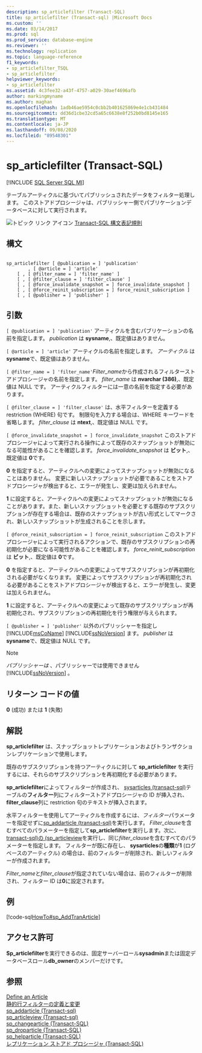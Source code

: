 ```yaml
---
description: sp_articlefilter (Transact-SQL)
title: sp_articlefilter (Transact-sql) |Microsoft Docs
ms.custom: ''
ms.date: 03/14/2017
ms.prod: sql
ms.prod_service: database-engine
ms.reviewer: ''
ms.technology: replication
ms.topic: language-reference
f1_keywords:
- sp_articlefilter_TSQL
- sp_articlefilter
helpviewer_keywords:
- sp_articlefilter
ms.assetid: 4c3fee32-a43f-4757-a029-30aef4696afb
author: markingmyname
ms.author: maghan
ms.openlocfilehash: 1adb46ae5954c0cbb2b401625869e4e1cb431484
ms.sourcegitcommit: dd36d1cbe32cd5a65c6638e8f252b0bd8145e165
ms.translationtype: MT
ms.contentlocale: ja-JP
ms.lasthandoff: 09/08/2020
ms.locfileid: "89548301"
---
```

# <a name="sp_articlefilter-transact-sql"></a>sp_articlefilter (Transact-SQL)
[!INCLUDE [SQL Server SQL MI](../../includes/applies-to-version/sql-asdbmi.md)]

  テーブルアーティクルに基づいてパブリッシュされたデータをフィルター処理します。 このストアドプロシージャは、パブリッシャー側でパブリケーションデータベースに対して実行されます。  
  
 ![トピック リンク アイコン](../../database-engine/configure-windows/media/topic-link.gif "トピック リンク アイコン") [Transact-SQL 構文表記規則](../../t-sql/language-elements/transact-sql-syntax-conventions-transact-sql.md)  
  
## <a name="syntax"></a>構文  
  
```  
  
sp_articlefilter [ @publication = ] 'publication'  
        , [ @article = ] 'article'  
    [ , [ @filter_name = ] 'filter_name' ]  
    [ , [ @filter_clause = ] 'filter_clause' ]  
    [ , [ @force_invalidate_snapshot = ] force_invalidate_snapshot ]  
    [ , [ @force_reinit_subscription = ] force_reinit_subscription ]  
    [ , [ @publisher = ] 'publisher' ]  
```  
  
## <a name="arguments"></a>引数  
`[ @publication = ] 'publication'` アーティクルを含むパブリケーションの名前を指定します。 *publication* は **sysname**,、既定値はありません。  
  
`[ @article = ] 'article'` アーティクルの名前を指定します。 *アーティクル* は **sysname**で、既定値はありません。  
  
`[ @filter_name = ] 'filter_name'`*Filter_name*から作成されるフィルターストアドプロシージャの名前を指定します。 *filter_name* は **nvarchar (386)**,、既定値は NULL です。 アーティクルフィルターには一意の名前を指定する必要があります。  
  
`[ @filter_clause = ] 'filter_clause'` は、水平フィルターを定義する restriction (WHERE) 句です。 制限句を入力する場合は、WHERE キーワードを省略します。 *filter_clause* は **ntext**,、既定値は NULL です。  
  
`[ @force_invalidate_snapshot = ] force_invalidate_snapshot` このストアドプロシージャによって実行される操作によって既存のスナップショットが無効になる可能性があることを確認します。 *force_invalidate_snapshot* は **ビット**,、既定値は **0**です。  
  
 **0** を指定すると、アーティクルへの変更によってスナップショットが無効になることはありません。 変更に新しいスナップショットが必要であることをストアドプロシージャが検出すると、エラーが発生し、変更は加えられません。  
  
 **1** に設定すると、アーティクルへの変更によってスナップショットが無効になることがあります。また、新しいスナップショットを必要とする既存のサブスクリプションが存在する場合は、既存のスナップショットが古い形式としてマークされ、新しいスナップショットが生成されることを示します。  
  
`[ @force_reinit_subscription = ] force_reinit_subscription` このストアドプロシージャによって実行されるアクションで、既存のサブスクリプションの再初期化が必要になる可能性があることを確認します。 *force_reinit_subscription* は **ビット**,、既定値は **0**です。  
  
 **0** を指定すると、アーティクルへの変更によってサブスクリプションが再初期化される必要がなくなります。 変更によってサブスクリプションが再初期化される必要があることをストアドプロシージャが検出すると、エラーが発生し、変更は加えられません。  
  
 **1** に設定すると、アーティクルへの変更によって既存のサブスクリプションが再初期化され、サブスクリプションの再初期化を行う権限が与えられます。  
  
`[ @publisher = ] 'publisher'` 以外のパブリッシャーを指定し [!INCLUDE[msCoName](../../includes/msconame-md.md)] [!INCLUDE[ssNoVersion](../../includes/ssnoversion-md.md)] ます。 *publisher* は **sysname**で、既定値は NULL です。  
  
> [!NOTE]  
>  *パブリッシャーは* 、パブリッシャーでは使用できません [!INCLUDE[ssNoVersion](../../includes/ssnoversion-md.md)] 。  
  
## <a name="return-code-values"></a>リターン コードの値  
 **0** (成功) または **1** (失敗)  
  
## <a name="remarks"></a>解説  
 **sp_articlefilter** は、スナップショットレプリケーションおよびトランザクションレプリケーションで使用します。  
  
 既存のサブスクリプションを持つアーティクルに対して **sp_articlefilter** を実行するには、それらのサブスクリプションを再初期化する必要があります。  
  
 **sp_articlefilter**によってフィルターが作成され、 [sysarticles &#40;transact-sql&#41;](../../relational-databases/system-tables/sysarticles-transact-sql.md)テーブルの**フィルター**列にフィルターストアドプロシージャの ID が挿入され、 **filter_clause**列に restriction 句のテキストが挿入されます。  
  
 水平フィルターを使用してアーティクルを作成するには、*フィルター*パラメーターを指定せずに[sp_addarticle &#40;transact-sql&#41;](../../relational-databases/system-stored-procedures/sp-addarticle-transact-sql.md)を実行します。 *Filter_clause*を含むすべてのパラメーターを指定して**sp_articlefilter**を実行します。次に、 [transact-sql&#41;の &#40;sp_articleview](../../relational-databases/system-stored-procedures/sp-articleview-transact-sql.md)を実行し、同じ*filter_clause*を含むすべてのパラメーターを指定します。 フィルターが既に存在し、 **sysarticles**の**種類**が**1** (ログベースのアーティクル) の場合は、前のフィルターが削除され、新しいフィルターが作成されます。  
  
 *Filter_name*と*filter_clause*が指定されていない場合は、前のフィルターが削除され、フィルター ID は**0**に設定されます。  
  
## <a name="example"></a>例  
 [!code-sql[HowTo#sp_AddTranArticle](../../relational-databases/replication/codesnippet/tsql/sp-articlefilter-transac_1.sql)]  
  
## <a name="permissions"></a>アクセス許可  
 **Sp_articlefilter**を実行できるのは、固定サーバーロール**sysadmin**または固定データベースロール**db_owner**のメンバーだけです。  
  
## <a name="see-also"></a>参照  
 [Define an Article](../../relational-databases/replication/publish/define-an-article.md)   
 [静的行フィルターの定義と変更](../../relational-databases/replication/publish/define-and-modify-a-static-row-filter.md)   
 [sp_addarticle &#40;Transact-sql&#41;](../../relational-databases/system-stored-procedures/sp-addarticle-transact-sql.md)   
 [sp_articleview &#40;Transact-sql&#41;](../../relational-databases/system-stored-procedures/sp-articleview-transact-sql.md)   
 [sp_changearticle (Transact-SQL)](../../relational-databases/system-stored-procedures/sp-changearticle-transact-sql.md)   
 [sp_droparticle (Transact-SQL)](../../relational-databases/system-stored-procedures/sp-droparticle-transact-sql.md)   
 [sp_helparticle &#40;Transact-SQL&#41;](../../relational-databases/system-stored-procedures/sp-helparticle-transact-sql.md)   
 [レプリケーション ストアド プロシージャ &#40;Transact-SQL&#41;](../../relational-databases/system-stored-procedures/replication-stored-procedures-transact-sql.md)  
  
  
